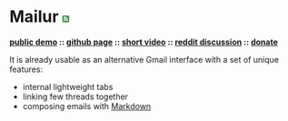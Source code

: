 # Mailur [![RSS](../rss.png)](feed.xml)


**[public demo][demo] :: [github page][gh] :: [short video][video] :: [reddit discussion][reddit] :: [donate][]**

[info]: https://pusto.org/mailur/
[gh]: https://github.com/naspeh/mailur/
[demo]: http://mail.pusto.org
[video]: https://vimeo.com/145416826
[reddit]: https://www.reddit.com/r/linux/comments/3t07mv/
[donate]: https://www.patreon.com/naspeh?ty=h

It is already usable as an alternative Gmail interface with a set of unique features:
- internal lightweight tabs
- linking few threads together
- composing emails with [Markdown][]

[Markdown]: https://daringfireball.net/projects/markdown/syntax

<div class="napokaz"
    data-box-width="7"
    data-picasa-user="naspeh"
    data-picasa-album="Pusto"
    data-picasa-filter="mailur">
</div>

